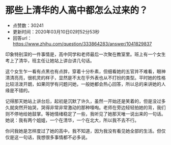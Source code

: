# 那些上清华的人高中都怎么过来的？
- 点赞数：30241
- 更新时间：2020年03月10日02时52分53秒
- 回答url：https://www.zhihu.com/question/333864283/answer/1041829837
<body>
 <p data-pid="oU9_s2hw">印象特别深的一件事情是，高中同学和老师最后一次聚在教室里。班上有一个女生考上了清华，班主任让她站上讲台讲几句话。</p>
 <p data-pid="xor7R5Kp">这个女生乍一看有点黑也有点胖，穿着十分朴素，但细看她的五官并不难看，眼神清清亮亮，很机灵的样子，显然是不太在乎外表也从不打扮的类型。平时她的性格比较活泼开朗，如果同学有问题问她，一般她都会热心回答，所以总的来讲她的人缘是不错的。</p>
 <p data-pid="CxvU-v43">记得那天她站上讲台后，起初是沉默了许久，虽然一开始还是笑着的，但是没过多久就突然开始哭，哭得非常非常激动的那种嚎啕。老师在旁边轻轻拍她的背，我们则不停地给她鼓掌。等她情绪稳定了一些，我听见了她那天唯一说出来的一句话。她说：我有两个姐姐，一个在清华，一个在北大，所以我不去不行。</p>
 <p data-pid="Dv7cKbcs">你问我她是怎样度过了她的高中，我不知道，因为我没有看见她全部的生活。但仅仅是这一句话，我想很多事情都不必多说。</p>
</body>